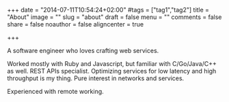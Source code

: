 +++
date = "2014-07-11T10:54:24+02:00"
#tags = ["tag1","tag2"]
title = "About"
image = ""
slug = "about"
draft = false
menu = ""
comments = false
share = false
noauthor = false
aligncenter = true

+++

A software engineer who loves crafting web services.

Worked mostly with Ruby and Javascript, but familiar with C/Go/Java/C++ as well. REST APIs specialist.
Optimizing services for low latency and high throughput is my thing. Pure interest in networks and services.

Experienced with remote working.
